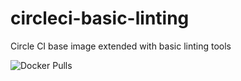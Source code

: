 # circleci-basic-linting
Circle CI base image extended with basic linting tools

![Docker Pulls](https://img.shields.io/docker/pulls/funkyfisch/circleci-basic-linting)
